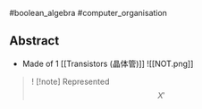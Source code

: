 #boolean_algebra #computer_organisation 
## Abstract
- Made of 1 [[Transistors (晶体管)]]
![[NOT.png]]
>!
>[!note] Represented
>$$X'$$